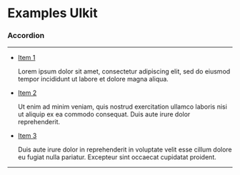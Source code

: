 <h1>Examples UIkit</h1>

<h3>Accordion</h3>

<hr />

<ul uk-accordion="collapsible: false">
    <li>
        <a class="uk-accordion-title" href>Item 1</a>
        <div class="uk-accordion-content">
            <p>Lorem ipsum dolor sit amet, consectetur adipiscing elit, sed do eiusmod tempor incididunt ut labore et dolore magna aliqua.</p>
        </div>
    </li>
    <li>
        <a class="uk-accordion-title" href>Item 2</a>
        <div class="uk-accordion-content">
            <p>Ut enim ad minim veniam, quis nostrud exercitation ullamco laboris nisi ut aliquip ex ea commodo consequat. Duis aute irure dolor reprehenderit.</p>
        </div>
    </li>
    <li>
        <a class="uk-accordion-title" href>Item 3</a>
        <div class="uk-accordion-content">
            <p>Duis aute irure dolor in reprehenderit in voluptate velit esse cillum dolore eu fugiat nulla pariatur. Excepteur sint occaecat cupidatat proident.</p>
        </div>
    </li>
</ul>

<hr />
